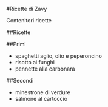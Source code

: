 #Ricette di Zavy

Contenitori ricette

##Ricette

##Primi
* spaghetti aglio, olio e peperoncino
* risotto ai funghi
* pennette alla carbonara

##Secondi

* minestrone di verdure
* salmone al cartoccio
